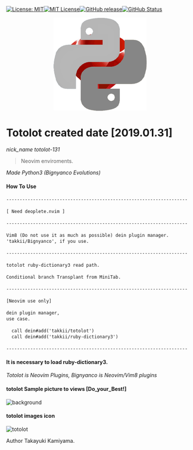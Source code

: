 [![License: MIT](https://img.shields.io/badge/License-MIT-yellow.svg)](https://opensource.org/licenses/MIT)[![MIT License](http://img.shields.io/badge/license-MIT-blue.svg?style=flat)](LICENSE)[![GitHub release](https://img.shields.io/github/release/takkii/totolot.svg?style=flat)](GitHub)[![GitHub Status](https://img.shields.io/github/last-commit/takkii/totolot.svg?style=flat)](GitHub)

<div align="center"><img src="https://github.com/takkii/Bignyanco/blob/master/images/python_ruby.gif" alt="Python¤ÈRuby" title="logo"></div>

# Totolot created date [2019.01.31]

*nick_name totolot-131*

>Neovim enviroments.

*Made Python3 (Bignyanco Evolutions)*

#### How To Use

```buildoutcfg
--------------------------------------------------------------------

[ Need deoplete.nvim ]

--------------------------------------------------------------------

Vim8 (Do not use it as much as possible) dein plugin manager.
'takkii/Bignyanco', if you use.

--------------------------------------------------------------------

totolot ruby-dictionary3 read path.

Conditional branch Transplant from MiniTab.

--------------------------------------------------------------------

[Neovim use only]

dein plugin manager,
use case.

  call dein#add('takkii/totolot')
  call dein#add('takkii/ruby-dictionary3')

--------------------------------------------------------------------
```

#### It is necessary to load ruby-dictionary3.

*Totolot is Neovim Plugins, Bignyanco is Neovim/Vim8 plugins*

#### totolot Sample picture to views [Do_your_Best!]

![background](https://github.com/takkii/totolot/blob/master/images/background.gif)

#### totolot images icon

![totolot](https://github.com/takkii/totolot/blob/master/images/totolot.gif)

Author Takayuki Kamiyama.
